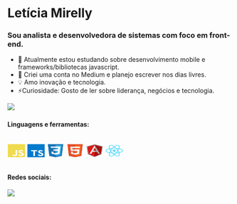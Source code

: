# Letícia Mirelly 

### Sou analista e desenvolvedora de sistemas com foco em front-end.

- 🌱 Atualmente estou estudando sobre desenvolvimento mobile e frameworks/bibliotecas javascript.
- 👯 Criei uma conta no Medium e planejo escrever nos dias livres.
- 💡 Amo inovação e tecnologia.
- ⚡Curiosidade: Gosto de ler sobre liderança, negócios e tecnologia.
 
<div style="display: inline">
  <img height="180em" src="https://github-readme-stats.vercel.app/api/top-langs/?username=mirellyssl&layout=compact&langs_count=8&hide_border=true"/>
</div>


#### Linguagens e ferramentas:
<div style="display: inline_block">
 <br/>
  <img align="center" alt="icon-Js" height="30" width="40" src="https://raw.githubusercontent.com/devicons/devicon/master/icons/javascript/javascript-plain.svg">
  <img align="center" alt="icon-Ts" height="30" width="40" src="https://raw.githubusercontent.com/devicons/devicon/master/icons/typescript/typescript-plain.svg">
  <img align="center" alt="icon-CSS" height="30" width="40" src="https://raw.githubusercontent.com/devicons/devicon/master/icons/css3/css3-original.svg">
  <img align="center" alt="icon-HTML" height="30" width="40" src="https://raw.githubusercontent.com/devicons/devicon/master/icons/html5/html5-original.svg">
  <img align="center" alt="icon-nodejs" height="30" width="40" src="https://raw.githubusercontent.com/devicons/devicon/master/icons/angularjs/angularjs-original.svg">
  <img align="center" alt="icon-React" height="30" width="40" src="https://raw.githubusercontent.com/devicons/devicon/master/icons/react/react-original.svg">
</div>

<br/>

#### Redes sociais:
<a href="https://www.linkedin.com/in/letícia-sousa-07a94b163" target="_blank"><img src="https://img.shields.io/badge/-LinkedIn-%230077B5?style=for-the-badge&logo=linkedin&logoColor=white" target="_blank"></a>
